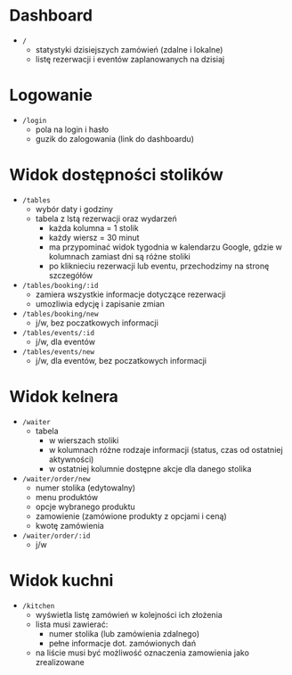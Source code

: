 # Dashboard

* `/`
    - statystyki dzisiejszych zamówień (zdalne i lokalne)
    - listę rezerwacji i eventów zaplanowanych na dzisiaj

# Logowanie

* `/login`
    - pola na login i hasło
    - guzik do zalogowania (link do dashboardu)

# Widok dostępności stolików

* `/tables`
    - wybór daty i godziny
    - tabela z lstą rezerwacji oraz wydarzeń
        - każda kolumna = 1 stolik
        - każdy wiersz = 30 minut
        - ma przypominać widok tygodnia w kalendarzu Google, gdzie w kolumnach zamiast dni są różne stoliki
        - po kliknieciu rezerwacji lub eventu, przechodzimy na stronę szczegółów
* `/tables/booking/:id`
    - zamiera wszystkie informacje dotyczące rezerwacji 
    - umozliwia edycję i zapisanie zmian
* `/tables/booking/new`
    - j/w, bez poczatkowych informacji
* `/tables/events/:id`
    - j/w, dla eventów
* `/tables/events/new`
    - j/w, dla eventów, bez poczatkowych informacji

# Widok kelnera

* `/waiter`
    - tabela
      - w wierszach stoliki
      - w kolumnach różne rodzaje informacji (status, czas od ostatniej aktywności)
      - w ostatniej kolumnie dostępne akcje dla danego stolika
* `/waiter/order/new`
    - numer stolika (edytowalny)
    - menu produktów
    - opcje wybranego produktu
    - zamowienie (zamówione produkty z opcjami i ceną)
    - kwotę zamówienia
* `/waiter/order/:id`
    - j/w

# Widok kuchni

* `/kitchen`
    - wyświetla listę zamówień w kolejności ich złożenia
    - lista musi zawierać:
      - numer stolika (lub zamówienia zdalnego)
      - pełne informacje dot. zamówionych dań
    - na liście musi być możliwość oznaczenia zamowienia jako zrealizowane